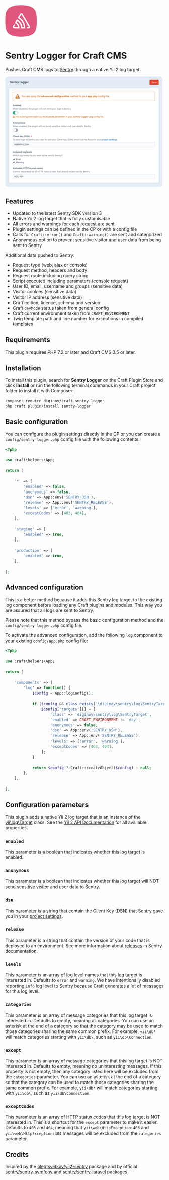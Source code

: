 <img src="src/icon.svg" width="100" alt="Sentry Logger Icon">

# Sentry Logger for Craft CMS

Pushes Craft CMS logs to [Sentry](https://sentry.io/) through a native Yii 2 log target.

<img src="screenshot.png" width="500" alt="Sentry Logger Screenshot">

## Features

- Updated to the latest Sentry SDK version 3
- Native Yii 2 log target that is fully customisable
- All errors and warnings for each request are sent 
- Plugin settings can be defined in the CP or with a config file
- Calls for `Craft::error()` and `Craft::warning()` are sent and categorized
- Anonymous option to prevent sensitive visitor and user data from being sent to Sentry

Additional data pushed to Sentry:

- Request type (web, ajax or console)
- Request method, headers and body
- Request route including query string
- Script executed including parameters (console request)
- User ID, email, username and groups (sensitive data)
- Visitor cookies (sensitive data)
- Visitor IP address (sensitive data)
- Craft edition, licence, schema and version
- Craft `devMode` status taken from general config
- Craft current environment taken from `CRAFT_ENVIRONMENT`
- Twig template path and line number for exceptions in compiled templates

## Requirements

This plugin requires PHP 7.2 or later and Craft CMS 3.5 or later.

## Installation

To install this plugin, search for **Sentry Logger** on the Craft Plugin Store and click **Install** or run the 
following terminal commands in your Craft project folder to install it with Composer:

```bash
composer require diginov/craft-sentry-logger
php craft plugin/install sentry-logger
```

## Basic configuration

You can configure the plugin settings directly in the CP or you can create a `config/sentry-logger.php` config file 
with the following contents:

```php
<?php

use craft\helpers\App;

return [

    '*' => [
        'enabled' => false,
        'anonymous' => false,
        'dsn' => App::env('SENTRY_DSN'),
        'release' => App::env('SENTRY_RELEASE'),
        'levels' => ['error', 'warning'],
        'exceptCodes' => [403, 404],
    ],

    'staging' => [
        'enabled' => true,
    ],

    'production' => [
        'enabled' => true,
    ],

];
```

## Advanced configuration

This is a better method because it adds this Sentry log target to the existing log component before loading any Craft 
plugins and modules. This way you are assured that all logs are sent to Sentry.

Please note that this method bypass the basic configuration method and the `config/sentry-logger.php` config file.

To activate the advanced configuration, add the following `log` component to your existing `config/app.php` config file:

```php
<?php

use craft\helpers\App;

return [
    
    'components' => [
        'log' => function() {
            $config = App::logConfig();

            if ($config && class_exists('\diginov\sentry\log\SentryTarget')) {
                $config['targets'][] = [
                    'class' => 'diginov\sentry\log\SentryTarget',
                    'enabled' => CRAFT_ENVIRONMENT != 'dev',
                    'anonymous' => false,
                    'dsn' => App::env('SENTRY_DSN'),
                    'release' => App::env('SENTRY_RELEASE'),
                    'levels' => ['error', 'warning'],
                    'exceptCodes' => [403, 404],
                ];
            }

            return $config ? Craft::createObject($config) : null;
        },
    ],

];
```

## Configuration parameters

This plugin adds a native Yii 2 log target that is an instance of the [yii\log\Target](https://www.yiiframework.com/doc/api/2.0/yii-log-target) 
class. See the [Yii 2 API Documentation](https://www.yiiframework.com/doc/api/2.0/yii-log-target) for all available 
properties.

### `enabled`

This parameter is a boolean that indicates whether this log target is enabled.

### `anonymous`

This parameter is a boolean that indicates whether this log target will NOT send sensitive visitor and user data to 
Sentry.

### `dsn`

This parameter is a string that contain the Client Key (DSN) that Sentry gave you in your [project settings](https://sentry.io/settings/).

### `release`

This parameter is a string that contain the version of your code that is deployed to an environment. See more 
information about [releases](https://docs.sentry.io/platforms/php/configuration/releases/) in Sentry documentation.

### `levels`

This parameter is an array of log level names that this log target is interested in. Defaults to `error` and `warning`. 
We have intentionally disabled reporting `info` log level to Sentry because Craft generates a lot of messages for this 
log level.

### `categories`

This parameter is an array of message categories that this log target is interested in. Defaults to empty, meaning all 
categories. You can use an asterisk at the end of a category so that the category may be used to match those categories 
sharing the same common prefix. For example, `yii\db*` will match categories starting with `yii\db\`, such as 
`yii\db\Connection`.

### `except`

This parameter is an array of message categories that this log target is NOT interested in. Defaults to empty, meaning 
no uninteresting messages. If this property is not empty, then any category listed here will be excluded from the 
`categories` parameter. You can use an asterisk at the end of a category so that the category can be used to match 
those categories sharing the same common prefix. For example, `yii\db*` will match categories starting with `yii\db\`, 
such as `yii\db\Connection`.

### `exceptCodes`

This parameter is an array of HTTP status codes that this log target is NOT interested in. This is a shortcut for the 
`except` parameter to make it easier. Defaults to `403` and `404`, meaning that `yii\web\HttpException:403` and 
`yii\web\HttpException:404` messages will be excluded from the `categories` parameter.

## Credits

Inspired by the [olegtsvetkov/yii2-sentry](https://github.com/olegtsvetkov/yii2-sentry) package and by official 
[sentry/sentry-symfony](https://github.com/getsentry/sentry-symfony) and 
[sentry/sentry-laravel](https://github.com/getsentry/sentry-laravel) packages. 
